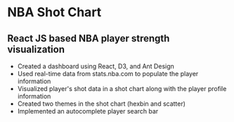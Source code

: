 # NBA Shot Chart

## React JS based NBA player strength visualization

- Created a dashboard using React, D3, and Ant Design
- Used real-time data from stats.nba.com to populate the player information
- Visualized player's shot data in a shot chart along with the player profile information
- Created two themes in the shot chart (hexbin and scatter)
- Implemented an autocomplete player search bar